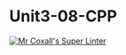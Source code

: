# Unit3-08-CPP
[![Mr Coxall's Super Linter](https://github.com/ICS3U-Programming-Xiaohan-T/Unit3-08-CPP/workflows/Mr%20Coxall's%20Super%20Linter/badge.svg)](https://github.com/ICS3U-Programming-Xiaohan-T/Unit3-08-CPP/actions/)
